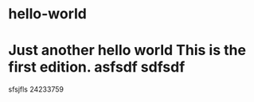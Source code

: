 # hello-world
Just another hello world
This is the first edition.
asfsdf sdfsdf 
========
sfsjfls
24233759

